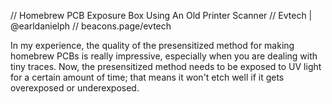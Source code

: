 // Homebrew PCB Exposure Box Using An Old Printer Scanner
// Evtech | @earldanielph
// beacons.page/evtech

In my experience, the quality of the presensitized method for making homebrew PCBs is really impressive, especially when you are dealing with tiny traces. Now, the presensitized method needs to be exposed to UV light for a certain amount of time; that means it won't etch well if it gets overexposed or underexposed.
